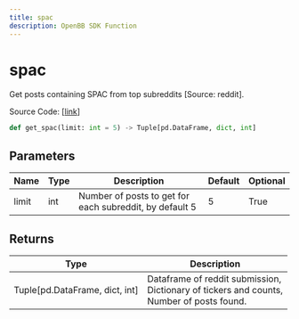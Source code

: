```yaml
---
title: spac
description: OpenBB SDK Function
---
```


# spac

Get posts containing SPAC from top subreddits [Source: reddit].

Source Code: [[link](https://github.com/OpenBB-finance/OpenBBTerminal/tree/main/openbb_terminal/common/behavioural_analysis/reddit_model.py#L456)]

```python
def get_spac(limit: int = 5) -> Tuple[pd.DataFrame, dict, int]
```
## Parameters

| Name | Type | Description | Default | Optional |
| ---- | ---- | ----------- | ------- | -------- |
| limit | int | Number of posts to get for each subreddit, by default 5 | 5 | True |

## Returns

| Type | Description |
| ---- | ----------- |
| Tuple[pd.DataFrame, dict, int] | Dataframe of reddit submission,<br/>Dictionary of tickers and counts,<br/>Number of posts found. |

